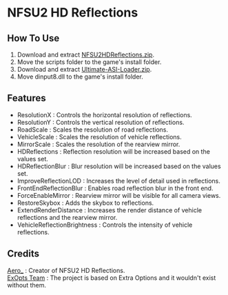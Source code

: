 # NFSU2 HD Reflections

## How To Use  
1. Download and extract [NFSU2HDReflections.zip](https://github.com/AeroWidescreen/NFSU2HDReflections/releases).  
2. Move the scripts folder to the game's install folder.  
3. Download and extract [Ultimate-ASI-Loader.zip](https://github.com/ThirteenAG/Ultimate-ASI-Loader/releases).  
4. Move dinput8.dll to the game's install folder.  

## Features
- ResolutionX : Controls the horizontal resolution of reflections.  
- ResolutionY : Controls the vertical resolution of reflections. 
- RoadScale : Scales the resolution of road reflections.  
- VehicleScale : Scales the resolution of vehicle reflections.  
- MirrorScale : Scales the resolution of the rearview mirror.  
- HDReflections : Reflection resolution will be increased based on the values set.  
- HDReflectionBlur : Blur resolution will be increased based on the values set.  
- ImproveReflectionLOD : Increases the level of detail used in reflections.  
- FrontEndReflectionBlur : Enables road reflection blur in the front end.  
- ForceEnableMirror : Rearview mirror will be visible for all camera views.  
- RestoreSkybox : Adds the skybox to reflections.  
- ExtendRenderDistance : Increases the render distance of vehicle reflections and the rearview mirror.  
- VehicleReflectionBrightness : Controls the intensity of vehicle reflections.  

## Credits
[Aero_](https://github.com/AeroWidescreen) : Creator of NFSU2 HD Reflections.  
[ExOpts Team](https://github.com/ExOptsTeam/) : The project is based on Extra Options and it wouldn't exist without them.
